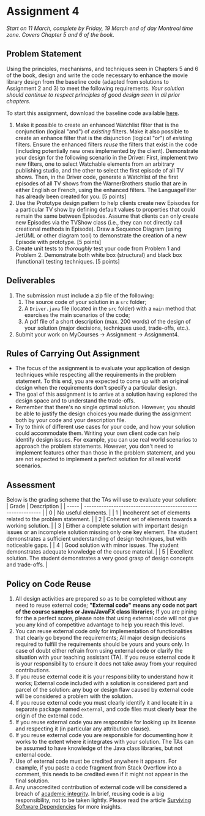 # Assignment 4

*Start on 11 March, complete by Friday, 19 March end of day Montreal time zone. Covers Chapter 5 and 6 of the book.*

## Problem Statement

Using the principles, mechanisms, and techniques seen in Chapters 5 and 6 of the book, design and write the code necessary to enhance the movie library design from the baseline code (adapted from solutions to Assignment 2 and 3) to meet the following requirements. *Your solution should continue to respect principles of good design seen in all prior chapters.*

To start this assignment, download the baseline code available [here](https://gitlab.cs.mcgill.ca/jguo/COMP303_Winter2021/-/tree/main/Assignments/Assignment-4/assignment4-baseline).

1. Make it possible to create an enhanced Watchlist filter that is the conjunction (logical "and") of *existing* filters. Make it also possible to create an enhance filter that is the disjunction (logical "or") of *existing* filters. Ensure the enhanced filters *reuse* the filters that exist in the code (including potentially new ones implemented by the client). Demonstrate your design for the following scenario in the Driver: First, implement two new filters, one to select Watchable elements from an arbitrary publishing studio, and the other to select the first episode of all TV shows. Then, in the Driver code, generate a Watchlist of the first episodes of all TV shows from the WarnerBrothers studio that are in either English or French, using the enhanced filters. The LanguageFilter has already been created for you. [5 points]
2. Use the Prototype design pattern to help clients create new Episodes for a particular TV show by defining default values to properties that could remain the same between Episodes. Assume that clients can only create new Episodes via the TVShow class (i.e., they can not directly call creational methods in Episode). Draw a Sequence Diagram (using JetUML or other diagram tool) to demonstrate the creation of a new Episode with prototype. [5 points]
3. Create unit tests to *thoroughly* test your code from Problem 1 and Problem 2. Demonstrate both white box (structural) and black box (functional) testing techniques. [5 points]

## Deliverables

1. The submission must include a zip file of the following:
   1. The source code of your solution in a `src` folder;
   2. A `Driver.java` file (located in the `src` folder) with a `main` method that exercises the main scenarios of the code;
   3. A pdf file of a short description (max. 200 words) of the design of your solution (major decisions, techniques used, trade-offs, etc.).
2. Submit your work on MyCourses -> Assignment -> Assignment4.

## Rules of Carrying Out Assignment

* The focus of the assignment is to evaluate your application of design techniques while respecting all the requirements in the problem statement. To this end, you are expected to come up with an original design when the requirements don't specify a particular design.
* The goal of this assignment is to arrive at a solution having explored the design space and to understand the trade-offs.
* Remember that there's no single optimal solution. However, you should be able to justify the design choices you made during the assignment both by your code and your description file.
* Try to think of different use cases for your code, and how your solution could accommodate them. Writing your own client code can help identify design issues. For example, you can use real world scenarios to approach the problem statements. However, you don't need to implement features other than those in the problem statement, and you are not expected to implement a perfect solution for all real world scenarios.

## Assessment

Below is the grading scheme that the TAs will use to evaluate your solution:
| Grade | Description                                                  |
| ----- | ------------------------------------------------------------ |
| 0     | No useful elements.                                          |
| 1     | Incoherent set of elements related to the problem statement. |
| 2     | Coherent set of elements towards a working solution.         |
| 3     | Either a complete solution with important design issues or an incomplete solution missing only one key element. The student demonstrates a sufficient understanding of design techniques, but with noticeable gaps. |
| 4     | Good solution with minor issues. The student demonstrates adequate knowledge of the course material. |
| 5     | Excellent solution. The student demonstrates a very good grasp of design concepts and trade-offs. |

## Policy on Code Reuse

1. All design activities are prepared so as to be completed without any need to reuse external code; **"External code" means any code not part of the course samples or Java/JavaFX class libraries;** If you are pining for the a perfect score, please note that using external code will not give you any kind of competitive advantage to help you reach this level.
2. You can reuse external code only for implementation of functionalities that clearly go beyond the requirements; All major design decisions required to fulfill the requirements should be yours and yours only. In case of doubt either refrain from using external code or clarify the situation with your teaching assistant (TA). If you reuse external code it is your responsibility to ensure it does not take away from your required contributions.
3. If you reuse external code it is your responsibility to understand how it works; External code included with a solution is considered part and parcel of the solution: any bug or design flaw caused by external code will be considered a problem with the solution.
4. If you reuse external code you must clearly identify it and locate it in a separate package named `external`, and code files must clearly bear the origin of the external code.
5. If you reuse external code you are responsible for looking up its license and respecting it (in particular any attribution clause).
6. If you reuse external code you are responsible for documenting how it works to the extent where it integrates with your solution. The TAs can be assumed to have knowledge of the Java class libraries, but not external code.
7. Use of external code must be credited anywhere it appears. For example, if you paste a code fragment from Stack Overflow into a comment, this needs to be credited even if it might not appear in the final solution.
8. Any unaccredited contribution of external code will be considered a breach of [academic integrity](https://www.mcgill.ca/students/srr/academicrights/integrity).
In brief, reusing code is a big responsibility, not to be taken lightly. Please read the article [Surviving Software Dependencies](https://cacm.acm.org/magazines/2019/9/238968-surviving-software-dependencies/fulltext) for more insights.
